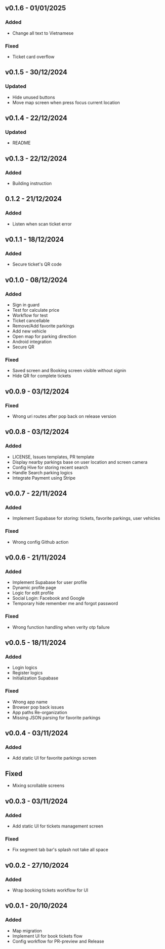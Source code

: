 ## v0.1.6 - 01/01/2025
### Added
- Change all text to Vietnamese
### Fixed
- Ticket card overflow

## v0.1.5 - 30/12/2024
### Updated
- Hide unused buttons
- Move map screen when press focus current location

## v0.1.4 - 22/12/2024
### Updated
- README

## v0.1.3 - 22/12/2024
### Added
- Building instruction

## 0.1.2 - 21/12/2024
### Added
- Listen when scan ticket error

## v0.1.1 - 18/12/2024
### Added
- Secure ticket's QR code

## v0.1.0 - 08/12/2024
### Added
- Sign in guard
- Test for calculate price
- Workflow for test
- Ticket cancellable
- Remove/Add favorite parkings
- Add new vehicle
- Open map for parking direction
- Android integration
- Secure QR
### Fixed
- Saved screen and Booking screen visible without signin
- Hide QR for complete tickets

## v0.0.9 - 03/12/2024
### Fixed
- Wrong uri routes after pop back on release version

## v0.0.8 - 03/12/2024
### Added
- LICENSE, Issues templates, PR template
- Display nearby parkings base on user location and screen camera
- Config Hive for storing recent search
- Handle Search parking logics
- Integrate Payment using Stripe

## v0.0.7 - 22/11/2024
### Added
- Implement Supabase for storing: tickets, favorite parkings, user vehicles
### Fixed
- Wrong config Github action

## v0.0.6 - 21/11/2024
### Added
- Implement Supabase for user profile
- Dynamic profile page
- Logic for edit profile
- Social Login: Facebook and Google
- Temporary hide remember me and forgot password
### Fixed
- Wrong function handling when verity otp failure

## v0.0.5 - 18/11/2024
### Added
- Login logics
- Register logics
- Initialization Supabase
### Fixed
- Wrong app name
- Browser pop back issues
- App paths Re-organization
- Missing JSON parsing for favorite parkings

## v0.0.4 - 03/11/2024
### Added
- Add static UI for favorite parkings screen
## Fixed
- Mixing scrollable screens

## v0.0.3 - 03/11/2024
### Added
- Add static UI for tickets management screen
### Fixed
- Fix segment tab bar's splash not take all space

## v0.0.2 - 27/10/2024
### Added
- Wrap booking tickets workflow for UI

## v0.0.1 - 20/10/2024
### Added
- Map migration
- Implement UI for book tickets flow
- Config workflow for PR-preview and Release